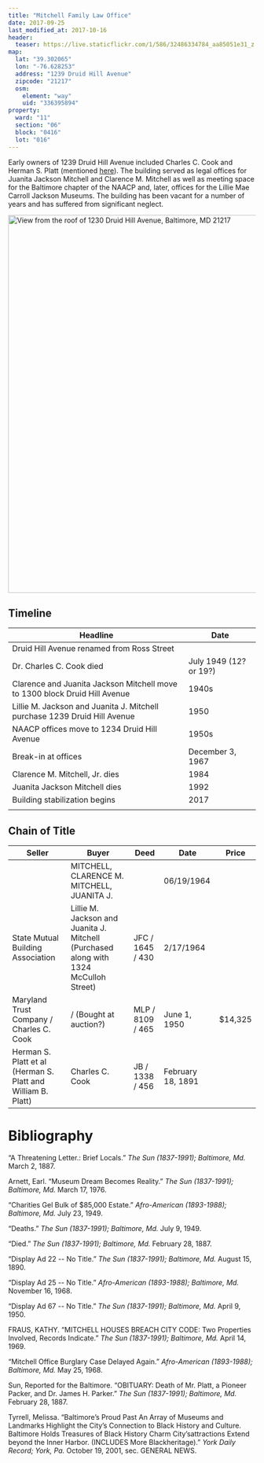 ```yaml
---
title: "Mitchell Family Law Office"
date: 2017-09-25
last_modified_at: 2017-10-16
header:
  teaser: https://live.staticflickr.com/1/586/32486334784_aa85051e31_z.jpg
map:
  lat: "39.302065"
  lon: "-76.628253"
  address: "1239 Druid Hill Avenue"
  zipcode: "21217"
  osm:
    element: "way"
    uid: "336395894"
property:
  ward: "11"
  section: "06"
  block: "0416"
  lot: "016"
---
```


Early owners of 1239 Druid Hill Avenue included Charles C. Cook and Herman S. Platt (mentioned [here](https://books.google.com/books?id=apEvAAAAYAAJ&pg=PA16-IA3&dq=%22Herman+S.+Platt%22+baltimore&hl=en&sa=X&ved=0ahUKEwjisKbKksHWAhVGjJQKHT__DGgQ6AEIJjAA#v=onepage&q=%22Herman%20S.%20Platt%22%20baltimore)). The building served as legal offices for Juanita Jackson Mitchell and Clarence M. Mitchell as well as meeting space for the Baltimore chapter of the NAACP and, later, offices for the Lillie Mae Carroll Jackson Museums. The building has been vacant for a number of years and has suffered from significant neglect.

<a data-flickr-embed="true"  href="https://www.flickr.com/photos/baltimoreheritage/32486334784/in/photolist-UpzpiL-Tno3uq-UAdkqL-TnnZGw-UpzEco-S1ozPG-S1oA9u-WRGLsC-REn3vu-S1oBaC-S1oBqC-S1oATf-S2qckH-S9Qjzs-QVUjZ1-RYPV4W-QVUBod-QYrSh6-S9Q3ML-S2pwaZ-SdpWED-WzfQKd-Rjztnw-Rjztg9-Ry4HGT-QjiRyB-Rut8ch-RjztJJ-Ry4KRc-Ry4L7T-S8E71e-Scm8EJ-RuGXwq-RuGXRo-RuGXHC-DgU6Kn-D7jY1S-D7jWHb-DgU4cB-CjokK5-CjvttX-CjvsHP-8Jjhay-8JjgVj-8Jgd2X-8JgcQg-8Jgcep-8Jjg7u-RuGXiu-8Jjhkh" title="View from the roof of 1230 Druid Hill Avenue, Baltimore, MD 21217"><img src="https://live.staticflickr.com/586/32486334784_aa85051e31_b.jpg" width="1024" height="769" alt="View from the roof of 1230 Druid Hill Avenue, Baltimore, MD 21217"></a><script async src="//embedr.flickr.com/assets/client-code.js" charset="utf-8"></script>

## Timeline

| Headline                                 | Date                   |
| ---------------------------------------- | ---------------------- |
| Druid Hill Avenue renamed from Ross Street |                        |
| Dr. Charles C. Cook died                 | July 1949 (12? or 19?) |
| Clarence and Juanita Jackson Mitchell move to 1300 block Druid Hill Avenue | 1940s                  |
| Lillie M. Jackson and Juanita J. Mitchell purchase 1239 Druid Hill Avenue | 1950                   |
| NAACP offices move to 1234 Druid Hill Avenue | 1950s                  |
| Break-in at offices                      | December 3, 1967       |
| Clarence M. Mitchell, Jr. dies           | 1984                   |
| Juanita Jackson Mitchell dies            | 1992                   |
| Building stabilization begins            | 2017                   |
|                                          |                        |

## Chain of Title

| Seller                                   | Buyer                                    | Deed             | Date              | Price   |
| ---------------------------------------- | ---------------------------------------- | ---------------- | ----------------- | ------- |
|                                          | MITCHELL, CLARENCE M.  MITCHELL, JUANITA J. |                  | 06/19/1964        |         |
| State Mutual Building Association        | Lillie M. Jackson and Juanita J. Mitchell (Purchased along with 1324 McCulloh Street) | JFC / 1645 / 430 | 2/17/1964         |         |
| Maryland Trust Company / Charles C. Cook | / (Bought at auction?)                   | MLP / 8109 / 465 | June 1, 1950      | $14,325 |
| Herman S. Platt et al (Herman S. Platt and William B. Platt) | Charles C. Cook                          | JB / 1338 / 456  | February 18, 1891 |         |

# Bibliography

“A Threatening Letter.: Brief Locals.” *The Sun (1837-1991); Baltimore, Md.* March 2, 1887.

Arnett, Earl. “Museum Dream Becomes Reality.” *The Sun (1837-1991); Baltimore, Md.* March 17, 1976.

“Charities Gel Bulk of $85,000 Estate.” *Afro-American (1893-1988); Baltimore, Md.* July 23, 1949.

“Deaths.” *The Sun (1837-1991); Baltimore, Md.* July 9, 1949.

“Died.” *The Sun (1837-1991); Baltimore, Md.* February 28, 1887.

“Display Ad 22 -- No Title.” *The Sun (1837-1991); Baltimore, Md.* August 15, 1890.

“Display Ad 25 -- No Title.” *Afro-American (1893-1988); Baltimore, Md.* November 16, 1968.

“Display Ad 67 -- No Title.” *The Sun (1837-1991); Baltimore, Md.* April 9, 1950.

FRAUS, KATHY. “MITCHELL HOUSES BREACH CITY CODE: Two Properties Involved, Records Indicate.” *The Sun (1837-1991); Baltimore, Md.* April 14, 1969.

“Mitchell Office Burglary Case Delayed Again.” *Afro-American (1893-1988); Baltimore, Md.* May 25, 1968.

Sun, Reported for the Baltimore. “OBITUARY: Death of Mr. Platt, a Pioneer Packer, and Dr. James H. Parker.” *The Sun (1837-1991); Baltimore, Md.* February 28, 1887.

Tyrrell, Melissa. “Baltimore’s Proud Past An Array of Museums and Landmarks Highlight the City’s Connection to Black History and Culture. Baltimore Holds Treasures of Black History Charm City’sattractions Extend beyond the Inner Harbor. (INCLUDES More Blackheritage).” *York Daily Record; York, Pa.* October 19, 2001, sec. GENERAL NEWS.